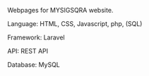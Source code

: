 Webpages for MYSIGSQRA website.



Language: HTML, CSS, Javascript, php, (SQL)

Framework: Laravel

API: REST API

Database: MySQL

